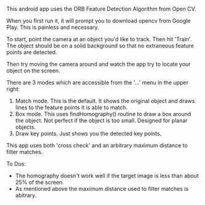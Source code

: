 This android app uses the ORB Feature Detection Algorithm from Open CV.

When you first run it, it will prompt you to download opencv from Google Play. This is painless and necessary.

To start, point the camera at an object you'd like to track. Then hit 'Train'. The object should be on a solid background so that no extraneous feature points are detected.

Then try moving the camera around and watch the app try to locate your object on the screen.

There are 3 modes which are accessible from the '...' menu in the upper right:   
1. Match mode. This is the default. It shows the original object and draws lines to the feature points it is able to match.   
2. Box mode. This uses findHomography() routine to draw a box around the object. Not perfect if the object is too small. Designed for planar objects.   
3. Draw key points. Just shows you the detected key points.   

This app uses both 'cross check' and an arbitrary maximum distance to filter matches.

To Dos:   
- The homography doesn't work well if the target image is less than about 25% of the screen.   
- As mentioned above the maximum distance used to filter matches is abitrary.   


